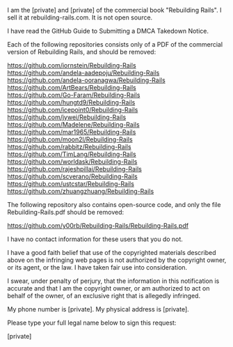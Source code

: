 I am the [private] and [private] of the commercial book "Rebuilding Rails". I sell it at rebuilding-rails.com. It is not open source.

I have read the GitHub Guide to Submitting a DMCA Takedown Notice.

Each of the following repositories consists only of a PDF of the commercial version of Rebuilding Rails, and should be removed:

https://github.com/iornstein/Rebuilding-Rails  
https://github.com/andela-aadepoju/Rebuilding-Rails  
https://github.com/andela-ooranagwa/Rebuilding-Rails  
https://github.com/ArtBears/Rebuilding-Rails  
https://github.com/Go-Faram/Rebuilding-Rails  
https://github.com/hungtd9/Rebuilding-Rails  
https://github.com/icepoint0/Rebuilding-Rails  
https://github.com/jywei/Rebuilding-Rails  
https://github.com/Madelene/Rebuilding-Rails  
https://github.com/mar1965/Rebuilding-Rails  
https://github.com/moon2l/Rebuilding-Rails  
https://github.com/rabbitz/Rebuilding-Rails  
https://github.com/TimLang/Rebuilding-Rails  
https://github.com/worldask/Rebuilding-Rails  
https://github.com/rajeshpillai/Rebuilding-Rails  
https://github.com/scverano/Rebuilding-Rails  
https://github.com/ustcstar/Rebuilding-Rails  
https://github.com/zhuangzhuang/Rebuilding-Rails  

The following repository also contains open-source code, and only the
file Rebuilding-Rails.pdf should be removed:

https://github.com/y00rb/Rebuilding-Rails/Rebuilding-Rails.pdf

I have no contact information for these users that you do not.

I have a good faith belief that use of the copyrighted materials described above on the infringing web pages is not authorized by the copyright owner, or its agent, or the law. I have taken fair use into consideration.

I swear, under penalty of perjury, that the information in this notification is accurate and that I am the copyright owner, or am authorized to act on behalf of the owner, of an exclusive right that is allegedly infringed.

My phone number is [private]. My physical address is [private].

Please type your full legal name below to sign this request:

[private]
